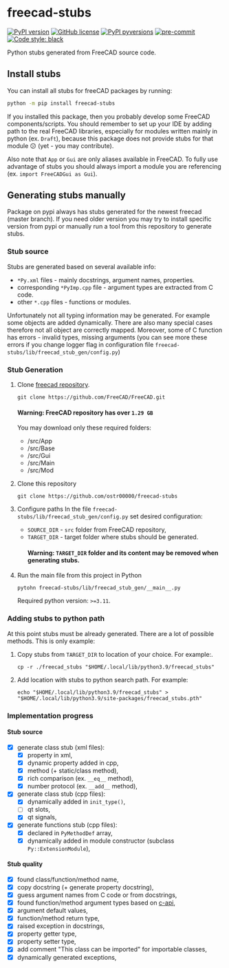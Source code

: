 # freecad-stubs

[![PyPI version](https://img.shields.io/pypi/v/freecad-stubs)](https://pypi.org/project/freecad-stubs/)
[![GitHub license](https://img.shields.io/github/license/ostr00000/freecad-stubs)](https://github.com/ostr00000/freecad-stubs/blob/main/LICENSE)
[![PyPI pyversions](https://img.shields.io/pypi/pyversions/freecad-stubs)](https://pypi.python.org/pypi/freecad-stubs/)
[![pre-commit](https://img.shields.io/badge/pre--commit-enabled-brightgreen?logo=pre-commit)](https://github.com/pre-commit/pre-commit)
[![Code style: black](https://img.shields.io/badge/code%20style-black-000000.svg)](https://github.com/psf/black)

Python stubs generated from FreeCAD source code.

## Install stubs

You can install all stubs for freeCAD packages by running:

```bash
python -m pip install freecad-stubs
```

If you installed this package,
then you probably develop some FreeCAD components/scripts.
You should remember to set up your IDE by adding path to the real FreeCAD libraries,
especially for modules written mainly in python (ex. `Draft`),
because this package does not provide stubs for that module :confused:
(yet - you may contribute).

Also note that `App` or `Gui` are only aliases available in FreeCAD.
To fully use advantage of stubs
you should always import a module you are referencing
(ex. `import FreeCADGui as Gui`).

## Generating stubs manually

Package on pypi always has stubs generated for the newest freecad (master branch).
If you need older version you may try to install specific version from pypi
or manually run a tool from this repository to generate stubs.

### Stub source

Stubs are generated based on several available info:

- `*Py.xml` files - mainly docstrings, argument names, properties.
- corresponding `*PyImp.cpp` file - argument types are extracted from C code.
- other `*.cpp` files - functions or modules.

Unfortunately not all typing information may be generated.
For example some objects are added dynamically.
There are also many special cases
therefore not all object are correctly mapped.
Moreover, some of C function has errors - invalid types, missing arguments
(you can see more these errors if you change logger flag in configuration
file `freecad-stubs/lib/freecad_stub_gen/config.py`)

### Stub Generation

1. Clone [freecad repository](https://github.com/FreeCAD/FreeCAD).
    ```shell
    git clone https://github.com/FreeCAD/FreeCAD.git
    ```
   #### Warning: FreeCAD repository has over `1.29 GB`
   You may download only these required folders:
    - /src/App
    - /src/Base
    - /src/Gui
    - /src/Main
    - /src/Mod

2. Clone this repository
    ```shell
    git clone https://github.com/ostr00000/freecad-stubs
    ```

3. Configure paths
   In the file `freecad-stubs/lib/freecad_stub_gen/config.py`
   set desired configuration:
    - `SOURCE_DIR` - `src` folder from FreeCAD repository,
    - `TARGET_DIR` - target folder where stubs should be generated.
      #### Warning: `TARGET_DIR` folder and its content may be removed when generating stubs.

4. Run the main file from this project in Python
    ```shell
    pytohn freecad-stubs/lib/freecad_stub_gen/__main__.py
    ```
   Required python version: `>=3.11`.

### Adding stubs to python path

At this point stubs must be already generated.
There are a lot of possible methods. This is only example:

1. Copy stubs from `TARGET_DIR` to location of your choice. For example:.
   ```shell
   cp -r ./freecad_stubs "$HOME/.local/lib/python3.9/freecad_stubs"
   ```

2. Add location with stubs to python search path.
   For example:
   ```shell
   echo "$HOME/.local/lib/python3.9/freecad_stubs" > "$HOME/.local/lib/python3.9/site-packages/freecad_stubs.pth"
   ```

### Implementation progress

#### Stub source

- [x] generate class stub (xml files):
    - [x] property in xml,
    - [x] dynamic property added in cpp,
    - [x] method (+ static/class method),
    - [x] rich comparison (ex. `__eq__` method),
    - [x] number protocol (ex. `__add__` method),
- [x] generate class stub (cpp files):
    - [x] dynamically added in `init_type()`,
    - [ ] qt slots,
    - [x] qt signals,
- [x] generate functions stub (cpp files):
    - [x] declared in `PyMethodDef` array,
    - [x] dynamically added in module constructor (subclass `Py::ExtensionModule`),

#### Stub quality

- [x] found class/function/method name,
- [x] copy docstring (+ generate property docstring),
- [x] guess argument names from C code or from docstrings,
- [x] found function/method argument types based
  on [c-api](https://docs.python.org/3/c-api/arg.html),
- [x] argument default values,
- [x] function/method return type,
- [x] raised exception in docstrings,
- [x] property getter type,
- [x] property setter type,
- [x] add comment "This class can be imported" for importable classes,
- [x] dynamically generated exceptions,
